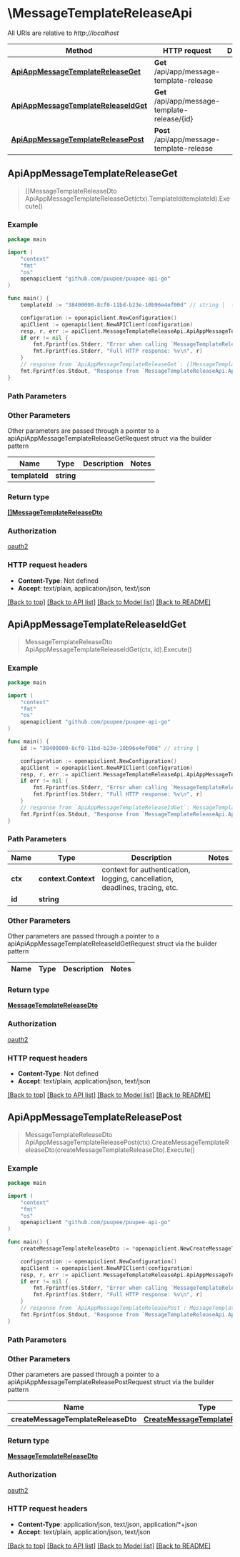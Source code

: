 # \MessageTemplateReleaseApi

All URIs are relative to *http://localhost*

Method | HTTP request | Description
------------- | ------------- | -------------
[**ApiAppMessageTemplateReleaseGet**](MessageTemplateReleaseApi.md#ApiAppMessageTemplateReleaseGet) | **Get** /api/app/message-template-release | 
[**ApiAppMessageTemplateReleaseIdGet**](MessageTemplateReleaseApi.md#ApiAppMessageTemplateReleaseIdGet) | **Get** /api/app/message-template-release/{id} | 
[**ApiAppMessageTemplateReleasePost**](MessageTemplateReleaseApi.md#ApiAppMessageTemplateReleasePost) | **Post** /api/app/message-template-release | 



## ApiAppMessageTemplateReleaseGet

> []MessageTemplateReleaseDto ApiAppMessageTemplateReleaseGet(ctx).TemplateId(templateId).Execute()



### Example

```go
package main

import (
    "context"
    "fmt"
    "os"
    openapiclient "github.com/puupee/puupee-api-go"
)

func main() {
    templateId := "38400000-8cf0-11bd-b23e-10b96e4ef00d" // string |  (optional)

    configuration := openapiclient.NewConfiguration()
    apiClient := openapiclient.NewAPIClient(configuration)
    resp, r, err := apiClient.MessageTemplateReleaseApi.ApiAppMessageTemplateReleaseGet(context.Background()).TemplateId(templateId).Execute()
    if err != nil {
        fmt.Fprintf(os.Stderr, "Error when calling `MessageTemplateReleaseApi.ApiAppMessageTemplateReleaseGet``: %v\n", err)
        fmt.Fprintf(os.Stderr, "Full HTTP response: %v\n", r)
    }
    // response from `ApiAppMessageTemplateReleaseGet`: []MessageTemplateReleaseDto
    fmt.Fprintf(os.Stdout, "Response from `MessageTemplateReleaseApi.ApiAppMessageTemplateReleaseGet`: %v\n", resp)
}
```

### Path Parameters



### Other Parameters

Other parameters are passed through a pointer to a apiApiAppMessageTemplateReleaseGetRequest struct via the builder pattern


Name | Type | Description  | Notes
------------- | ------------- | ------------- | -------------
 **templateId** | **string** |  | 

### Return type

[**[]MessageTemplateReleaseDto**](MessageTemplateReleaseDto.md)

### Authorization

[oauth2](../README.md#oauth2)

### HTTP request headers

- **Content-Type**: Not defined
- **Accept**: text/plain, application/json, text/json

[[Back to top]](#) [[Back to API list]](../README.md#documentation-for-api-endpoints)
[[Back to Model list]](../README.md#documentation-for-models)
[[Back to README]](../README.md)


## ApiAppMessageTemplateReleaseIdGet

> MessageTemplateReleaseDto ApiAppMessageTemplateReleaseIdGet(ctx, id).Execute()



### Example

```go
package main

import (
    "context"
    "fmt"
    "os"
    openapiclient "github.com/puupee/puupee-api-go"
)

func main() {
    id := "38400000-8cf0-11bd-b23e-10b96e4ef00d" // string | 

    configuration := openapiclient.NewConfiguration()
    apiClient := openapiclient.NewAPIClient(configuration)
    resp, r, err := apiClient.MessageTemplateReleaseApi.ApiAppMessageTemplateReleaseIdGet(context.Background(), id).Execute()
    if err != nil {
        fmt.Fprintf(os.Stderr, "Error when calling `MessageTemplateReleaseApi.ApiAppMessageTemplateReleaseIdGet``: %v\n", err)
        fmt.Fprintf(os.Stderr, "Full HTTP response: %v\n", r)
    }
    // response from `ApiAppMessageTemplateReleaseIdGet`: MessageTemplateReleaseDto
    fmt.Fprintf(os.Stdout, "Response from `MessageTemplateReleaseApi.ApiAppMessageTemplateReleaseIdGet`: %v\n", resp)
}
```

### Path Parameters


Name | Type | Description  | Notes
------------- | ------------- | ------------- | -------------
**ctx** | **context.Context** | context for authentication, logging, cancellation, deadlines, tracing, etc.
**id** | **string** |  | 

### Other Parameters

Other parameters are passed through a pointer to a apiApiAppMessageTemplateReleaseIdGetRequest struct via the builder pattern


Name | Type | Description  | Notes
------------- | ------------- | ------------- | -------------


### Return type

[**MessageTemplateReleaseDto**](MessageTemplateReleaseDto.md)

### Authorization

[oauth2](../README.md#oauth2)

### HTTP request headers

- **Content-Type**: Not defined
- **Accept**: text/plain, application/json, text/json

[[Back to top]](#) [[Back to API list]](../README.md#documentation-for-api-endpoints)
[[Back to Model list]](../README.md#documentation-for-models)
[[Back to README]](../README.md)


## ApiAppMessageTemplateReleasePost

> MessageTemplateReleaseDto ApiAppMessageTemplateReleasePost(ctx).CreateMessageTemplateReleaseDto(createMessageTemplateReleaseDto).Execute()



### Example

```go
package main

import (
    "context"
    "fmt"
    "os"
    openapiclient "github.com/puupee/puupee-api-go"
)

func main() {
    createMessageTemplateReleaseDto := *openapiclient.NewCreateMessageTemplateReleaseDto() // CreateMessageTemplateReleaseDto |  (optional)

    configuration := openapiclient.NewConfiguration()
    apiClient := openapiclient.NewAPIClient(configuration)
    resp, r, err := apiClient.MessageTemplateReleaseApi.ApiAppMessageTemplateReleasePost(context.Background()).CreateMessageTemplateReleaseDto(createMessageTemplateReleaseDto).Execute()
    if err != nil {
        fmt.Fprintf(os.Stderr, "Error when calling `MessageTemplateReleaseApi.ApiAppMessageTemplateReleasePost``: %v\n", err)
        fmt.Fprintf(os.Stderr, "Full HTTP response: %v\n", r)
    }
    // response from `ApiAppMessageTemplateReleasePost`: MessageTemplateReleaseDto
    fmt.Fprintf(os.Stdout, "Response from `MessageTemplateReleaseApi.ApiAppMessageTemplateReleasePost`: %v\n", resp)
}
```

### Path Parameters



### Other Parameters

Other parameters are passed through a pointer to a apiApiAppMessageTemplateReleasePostRequest struct via the builder pattern


Name | Type | Description  | Notes
------------- | ------------- | ------------- | -------------
 **createMessageTemplateReleaseDto** | [**CreateMessageTemplateReleaseDto**](CreateMessageTemplateReleaseDto.md) |  | 

### Return type

[**MessageTemplateReleaseDto**](MessageTemplateReleaseDto.md)

### Authorization

[oauth2](../README.md#oauth2)

### HTTP request headers

- **Content-Type**: application/json, text/json, application/*+json
- **Accept**: text/plain, application/json, text/json

[[Back to top]](#) [[Back to API list]](../README.md#documentation-for-api-endpoints)
[[Back to Model list]](../README.md#documentation-for-models)
[[Back to README]](../README.md)

